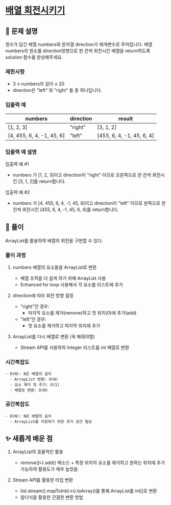 # [배열 회전시키기](https://school.programmers.co.kr/learn/courses/30/lessons/120844)

## 📌 문제 설명
정수가 담긴 배열 numbers와 문자열 direction가 매개변수로 주어집니다. 배열 numbers의 원소를 direction방향으로 한 칸씩 회전시킨 배열을 return하도록 solution 함수를 완성해주세요.

### 제한사항

- 3 ≤ numbers의 길이 ≤ 20
- direction은 "left" 와 "right" 둘 중 하나입니다.

### 입출력 예
| numbers  | direction | result |
|----|-----------|---|
| [1, 2, 3]  | "right"        | [3, 1, 2] |
| [4, 455, 6, 4, -1, 45, 6] | 	"left"        | 	[455, 6, 4, -1, 45, 6, 4] |

### 입출력 예 설명
입출력 예 #1
- numbers 가 [1, 2, 3]이고 direction이 "right" 이므로 오른쪽으로 한 칸씩 회전시킨 [3, 1, 2]를 return합니다.

입출력 예 #2
- numbers 가 [4, 455, 6, 4, -1, 45, 6]이고 direction이 "left" 이므로 왼쪽으로 한 칸씩 회전시킨 [455, 6, 4, -1, 45, 6, 4]를 return합니다.


## 🧰 풀이
ArrayList를 활용하여 배열의 회전을 구현할 수 있다.

### 풀이 과정
1. numbers 배열의 요소들을 ArrayList로 변환
   - 배열 조작을 더 쉽게 하기 위해 ArrayList 사용
   - Enhanced for loop 사용해서 각 요소를 리스트에 추가


2. direction에 따라 회전 방향 결정
   - "right"인 경우:
       - 마지막 요소를 제거(remove)하고 첫 위치(0)에 추가(add)
   - "left"인 경우:
       - 첫 요소를 제거하고 마지막 위치에 추가


3. ArrayList를 다시 배열로 변환 (꼭 해줘야함)
   - Stream API를 사용하여 Integer 리스트를 int 배열로 변환


### 시간복잡도
    - O(N): N은 배열의 길이
      - ArrayList 변환: O(N)
      - 요소 제거 및 추가: O(1)
      - 배열로 변환: O(N)

### 공간복잡도
    - O(N): N은 배열의 길이
      - ArrayList를 저장하기 위한 추가 공간 필요

## ✨ 새롭게 배운 점
1. ArrayList의 효율적인 활용
   - remove()나 add() 메소드 + 특정 위치의 요소를 제거하고 원하는 위치에 추가 가능하여 활용도가 매우 높았음

2. Stream API를 활용한 타입 변환
   - list.stream().mapToInt(i->i).toArray()를 통해 ArrayList<Integer>를 int[]로 변환
   - 람다식을 활용한 간결한 변환 방법
